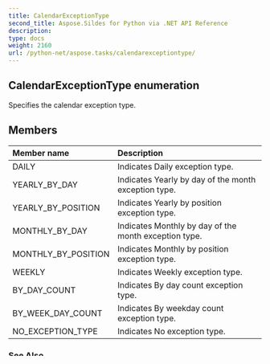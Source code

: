 ```yaml
---
title: CalendarExceptionType
second_title: Aspose.Sildes for Python via .NET API Reference
description: 
type: docs
weight: 2160
url: /python-net/aspose.tasks/calendarexceptiontype/
---
```


## CalendarExceptionType enumeration

Specifies the calendar exception type.

## Members
| Member name | Description |
| :- | :- |
|DAILY|Indicates Daily exception type.|
|YEARLY_BY_DAY|Indicates Yearly by day of the month exception type.|
|YEARLY_BY_POSITION|Indicates Yearly by position exception type.|
|MONTHLY_BY_DAY|Indicates Monthly by day of the month exception type.|
|MONTHLY_BY_POSITION|Indicates Monthly by position exception type.|
|WEEKLY|Indicates Weekly exception type.|
|BY_DAY_COUNT|Indicates By day count exception type.|
|BY_WEEK_DAY_COUNT|Indicates By weekday count exception type.|
|NO_EXCEPTION_TYPE|Indicates No exception type.|

### See Also

* namespace [aspose.tasks](/tasks/python-net/aspose.tasks/)
* assembly [Aspose.Tasks](/tasks/python-net/)

